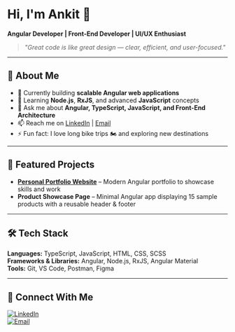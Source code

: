 # Hi, I'm Ankit 👋  
**Angular Developer | Front-End Developer | UI/UX Enthusiast**  

> *"Great code is like great design — clear, efficient, and user-focused."*  

---

## 🌟 About Me
- 🔭 Currently building **scalable Angular web applications**  
- 🌱 Learning **Node.js**, **RxJS**, and advanced **JavaScript** concepts  
- 💬 Ask me about **Angular, TypeScript, JavaScript, and Front-End Architecture**  
- 📫 Reach me on [LinkedIn](https://www.linkedin.com/in/ankit-ninave) | [Email](mailto:your@email.com)  
- ⚡ Fun fact: I love long bike trips 🏍️ and exploring new destinations  

---

## 🚀 Featured Projects
- **[Personal Portfolio Website](https://ankit-ninave.github.io)** – Modern Angular portfolio to showcase skills and work  
- **Product Showcase Page** – Minimal Angular app displaying 15 sample products with a reusable header & footer  

---

## 🛠 Tech Stack
**Languages:** TypeScript, JavaScript, HTML, CSS, SCSS  
**Frameworks & Libraries:** Angular, Node.js, RxJS, Angular Material  
**Tools:** Git, VS Code, Postman, Figma  

---

## 🤝 Connect With Me
[![LinkedIn](https://img.shields.io/badge/LinkedIn-0A66C2?style=for-the-badge&logo=linkedin&logoColor=white)](https://www.linkedin.com/in/ankit-ninave)  
[![Email](https://img.shields.io/badge/Email-D14836?style=for-the-badge&logo=gmail&logoColor=white)](mailto:your@email.com)  


